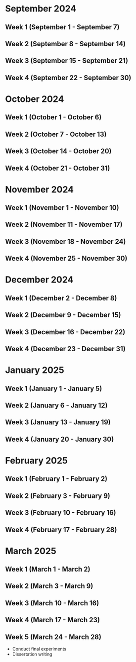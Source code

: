 # September 2024 

## Week 1 (September 1 - September 7)

## Week 2 (September 8 - September 14)

## Week 3 (September 15 - September 21)

## Week 4 (September 22 - September 30)


# October 2024 

## Week 1 (October 1 - October 6)

## Week 2 (October 7 - October 13)

## Week 3 (October 14 - October 20)

## Week 4 (October 21 - October 31)


# November 2024 

## Week 1 (November 1 - November 10)

## Week 2 (November 11 - November 17)

## Week 3 (November 18 - November 24)

## Week 4 (November 25 - November 30)


# December 2024

## Week 1 (December 2 - December 8)

## Week 2 (December 9 - December 15)

## Week 3 (December 16 - December 22)

## Week 4 (December 23 - December 31)


# January 2025 

## Week 1 (January 1 - January 5)

## Week 2 (January 6 - January 12)

## Week 3 (January 13 - January 19)

## Week 4 (January 20 - January 30)


# February 2025 


## Week 1 (February 1 - February 2)

## Week 2 (February 3 - February 9)

## Week 3 (February 10 - February 16)

## Week 4 (February 17 - February 28)


# March 2025 

## Week 1 (March 1 - March 2)

## Week 2 (March 3 - March 9)

## Week 3 (March 10 - March 16)

## Week 4 (March 17 - March 23)

## Week 5 (March 24 - March 28)
- Conduct final experiments
- Dissertation writing 